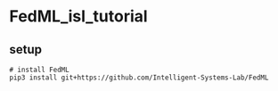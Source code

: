 # FedML_isl_tutorial

## setup
```
# install FedML
pip3 install git+https://github.com/Intelligent-Systems-Lab/FedML
```